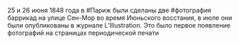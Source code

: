 25 и 26 июня 1848 года в #Париж были сделаны две #фотография баррикад на улице Сен-Мор во время Июньского восстания, в июле они были опубликованы в журнале L’Illustration. Это было первое появление фотографий на страницах периодической печати
